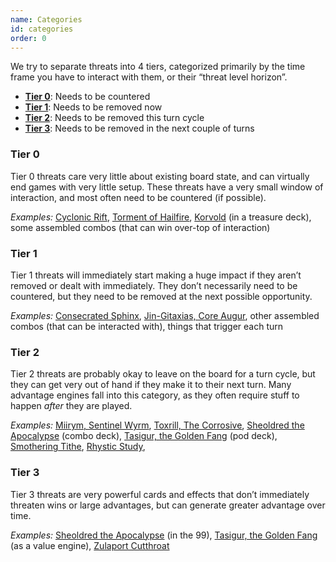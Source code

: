 ```yaml
---
name: Categories
id: categories
order: 0
---
```


We try to separate threats into 4 tiers, categorized primarily by the time frame you have to interact with them, or their “threat level horizon”.

- [**Tier 0**](#tier-0): Needs to be countered
- [**Tier 1**](#tier-1): Needs to be removed now
- [**Tier 2**](#tier-2): Needs to be removed this turn cycle
- [**Tier 3**](#tier-3): Needs to be removed in the next couple of turns

### Tier 0

Tier 0 threats care very little about existing board state, and can virtually end games with very little setup. These threats have a very small window of interaction, and most often need to be countered (if possible).

_Examples:_
[Cyclonic Rift](https://scryfall.com/card/rvr/40/cyclonic-rift),
[Torment of Hailfire](https://scryfall.com/card/hou/77/torment-of-hailfire),
[Korvold](https://scryfall.com/card/eld/329/korvold-fae-cursed-king) (in a treasure deck),
some assembled combos (that can win over-top of interaction)

### Tier 1

Tier 1 threats will immediately start making a huge impact if they aren’t removed or dealt with immediately. They don’t necessarily need to be countered, but they need to be removed at the next possible opportunity.

_Examples:_
[Consecrated Sphinx](https://scryfall.com/card/2x2/43/consecrated-sphinx),
[Jin-Gitaxias, Core Augur](https://scryfall.com/card/ima/62/jin-gitaxias-core-augur),
other assembled combos (that can be interacted with),
things that trigger each turn

### Tier 2

Tier 2 threats are probably okay to leave on the board for a turn cycle, but they can get very out of hand if they make it to their next turn. Many advantage engines fall into this category, as they often require stuff to happen _after_ they are played.

_Examples:_
[Miirym, Sentinel Wyrm](https://scryfall.com/card/clb/284/miirym-sentinel-wyrm),
[Toxrill, The Corrosive](https://scryfall.com/card/vow/132/toxrill-the-corrosive),
[Sheoldred the Apocalypse](https://scryfall.com/card/dmu/107/sheoldred-the-apocalypse) (combo deck),
[Tasigur, the Golden Fang](https://scryfall.com/card/uma/117/tasigur-the-golden-fang) (pod deck),
[Smothering Tithe](https://scryfall.com/card/cmm/57/smothering-tithe),
[Rhystic Study](https://scryfall.com/card/jmp/169/rhystic-study),

### Tier 3

Tier 3 threats are very powerful cards and effects that don’t immediately threaten wins or large advantages, but can generate greater advantage over time.

_Examples:_
[Sheoldred the Apocalypse](https://scryfall.com/card/dmu/107/sheoldred-the-apocalypse) (in the 99),
[Tasigur, the Golden Fang](https://scryfall.com/card/uma/117/tasigur-the-golden-fang) (as a value engine),
[Zulaport Cutthroat](https://scryfall.com/card/clb/775/zulaport-cutthroat)
